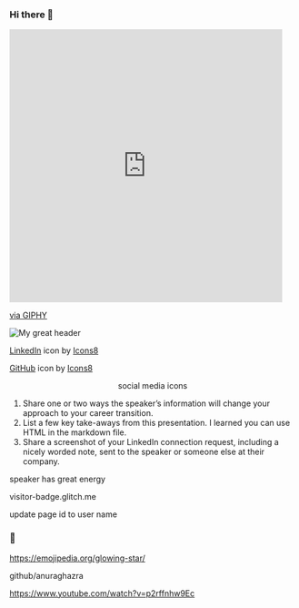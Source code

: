 ### Hi there 👋

<iframe src="https://giphy.com/embed/nFLW7PNGgN3lI68rdv" width="480" height="480" frameBorder="0" class="giphy-embed" allowFullScreen></iframe><p><a href="https://giphy.com/gifs/PembeThePinkCat-cute-pembe-the-pink-cat-nFLW7PNGgN3lI68rdv">via GIPHY</a></p>

![My great header](banner.png)

<a target="_blank" href="https://icons8.com/icon/13930/linkedin">LinkedIn</a> icon by <a target="_blank" href="https://icons8.com">Icons8</a>

<a target="_blank" href="https://icons8.com/icon/12599/github">GitHub</a> icon by <a target="_blank" href="https://icons8.com">Icons8</a>

<p align="center">social media icons</p>



<!--
**kpgomez/kpgomez** is a ✨ _special_ ✨ repository because its `README.md` (this file) appears on your GitHub profile.

Here are some ideas to get you started:

- 🔭 I’m currently working on ...
- 🌱 I’m currently learning ...
- 👯 I’m looking to collaborate on ...
- 🤔 I’m looking for help with ...
- 💬 Ask me about ...
- 📫 How to reach me: ...
- 😄 Pronouns: ...
- ⚡ Fun fact: ...
-->


1.	Share one or two ways the speaker’s information will change your approach to your career transition.
2.	List a few key take-aways from this presentation. I learned you can use HTML in the markdown file. 
3.	Share a screenshot of your LinkedIn connection request, including a nicely worded note, sent to the speaker or someone else at their company.

speaker has great energy


visitor-badge.glitch.me

update page id to user name

### 🌟

https://emojipedia.org/glowing-star/

github/anuraghazra

https://www.youtube.com/watch?v=p2rffnhw9Ec

